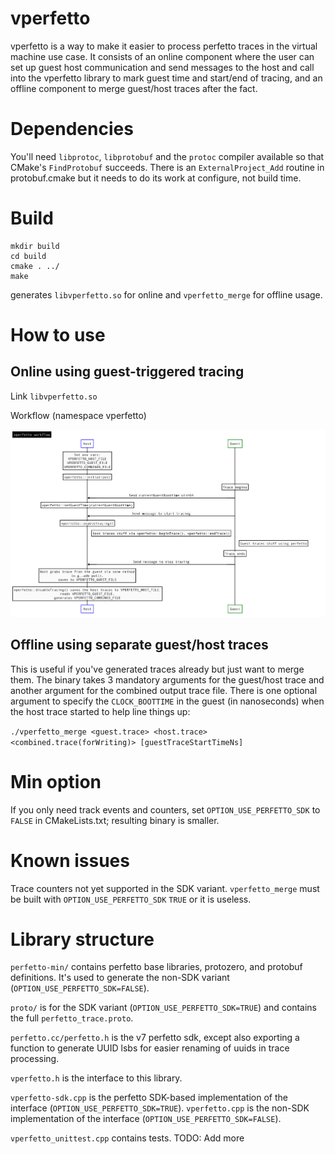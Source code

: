 # vperfetto

vperfetto is a way to make it easier to process perfetto traces in the virtual machine use case. It consists of an online component where the user can set up guest host communication and send messages to the host and call into the vperfetto library to mark guest time and start/end of tracing, and an offline component to merge guest/host traces after the fact.

# Dependencies

You'll need `libprotoc`, `libprotobuf` and the `protoc` compiler available so that CMake's `FindProtobuf` succeeds. There is an `ExternalProject_Add` routine in protobuf.cmake but it needs to do its work at configure, not build time.

# Build

    mkdir build
    cd build
    cmake . ../
    make

generates `libvperfetto.so` for online and `vperfetto_merge` for offline usage.

# How to use

## Online using guest-triggered tracing

Link `libvperfetto.so`

Workflow (namespace vperfetto)

![vperfetto workflow](vperfetto-workflow.png)

## Offline using separate guest/host traces

This is useful if you've generated traces already but just want to merge them. The binary takes 3 mandatory arguments for the guest/host trace and another argument for the combined output trace file. There is one optional argument to specify the `CLOCK_BOOTTIME` in the guest (in nanoseconds) when the host trace started to help line things up:

`./vperfetto_merge <guest.trace> <host.trace> <combined.trace(forWriting)> [guestTraceStartTimeNs]`


# Min option

If you only need track events and counters, set `OPTION_USE_PERFETTO_SDK` to
`FALSE` in CMakeLists.txt; resulting binary is smaller.

# Known issues

Trace counters not yet supported in the SDK variant.
`vperfetto_merge` must be built with `OPTION_USE_PERFETTO_SDK` `TRUE` or it is useless.

# Library structure

`perfetto-min/` contains perfetto base libraries, protozero, and protobuf definitions. It's used to generate the non-SDK variant (`OPTION_USE_PERFETTO_SDK=FALSE`).

`proto/` is for the SDK variant (`OPTION_USE_PERFETTO_SDK=TRUE`) and contains the full `perfetto_trace.proto`.

`perfetto.cc/perfetto.h` is the v7 perfetto sdk, except also exporting a function to generate UUID lsbs for easier renaming of uuids in trace processing.

`vperfetto.h` is the interface to this library.

`vperfetto-sdk.cpp` is the perfetto SDK-based implementation of the interface (`OPTION_USE_PERFETTO_SDK=TRUE`).
`vperfetto.cpp` is the non-SDK implementation of the interface (`OPTION_USE_PERFETTO_SDK=FALSE`).

`vperfetto_unittest.cpp` contains tests. TODO: Add more
